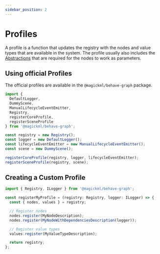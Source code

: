 ```yaml
---
sidebar_position: 2
---
```


# Profiles

A profile is a function that updates the registry with the nodes and value types that are available in the system. The profile usually also includes the [Abstractions](./abstractions) that are required for the nodes to work as parameters.

## Using official Profiles

The official profiles are available in the `@magickml/behave-graph` package.

```ts
import {
  DefaultLogger,
  DummyScene,
  ManualLifecycleEventEmitter,
  Registry,
  registerCoreProfile,
  registerSceneProfile
} from '@magickml/behave-graph';

const registry = new Registry();
const logger = new DefaultLogger();
const lifecycleEventEmitter = new ManualLifecycleEventEmitter();
const scene = new DummyScene();

registerCoreProfile(registry, logger, lifecycleEventEmitter);
registerSceneProfile(registry, scene);
```

## Creating a Custom Profile

```ts
import { Registry, ILogger } from '@magickml/behave-graph';

const registerMyProfile = (registry: Registry, logger: ILogger) => {
  const { nodes, values } = registry;

  // Register nodes
  nodes.register(MyNodeDescription);
  nodes.register(MyNodeWithDependenciesDescription(logger));

  // Register value types
  values.register(MyValueTypeDescription);

  return registry;
};
```
